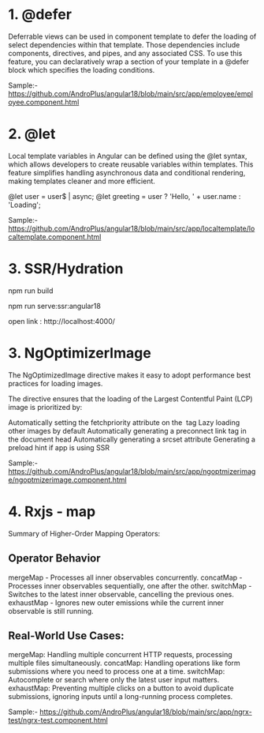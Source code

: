 # 1. @defer
Deferrable views can be used in component template to defer the loading of select dependencies within that template. Those dependencies include components, directives, and pipes, and any associated CSS. To use this feature, you can declaratively wrap a section of your template in a @defer block which specifies the loading conditions.

 Sample:- https://github.com/AndroPlus/angular18/blob/main/src/app/employee/employee.component.html

 # 2. @let 
 Local template variables in Angular can be defined using the @let syntax, which allows developers to create reusable variables within templates. This feature simplifies handling asynchronous data and conditional rendering, making templates cleaner and more efficient.

 @let user = user$ | async;
@let greeting = user ? 'Hello, ' + user.name : 'Loading';

 Sample:-  https://github.com/AndroPlus/angular18/blob/main/src/app/localtemplate/localtemplate.component.html

 # 3. SSR/Hydration
 npm run build

 npm run serve:ssr:angular18

 open link : http://localhost:4000/

  # 3. NgOptimizerImage

The NgOptimizedImage directive makes it easy to adopt performance best practices for loading images.

The directive ensures that the loading of the Largest Contentful Paint (LCP) image is prioritized by:

Automatically setting the fetchpriority attribute on the <img> tag
Lazy loading other images by default
Automatically generating a preconnect link tag in the document head
Automatically generating a srcset attribute
Generating a preload hint if app is using SSR

  Sample:-  https://github.com/AndroPlus/angular18/blob/main/src/app/ngoptmizerimage/ngoptmizerimage.component.html

  # 4. Rxjs - map
Summary of Higher-Order Mapping Operators:

## Operator	Behavior

mergeMap - Processes all inner observables concurrently.
concatMap - Processes inner observables sequentially, one after the other.
switchMap -	Switches to the latest inner observable, cancelling the previous ones.
exhaustMap - Ignores new outer emissions while the current inner observable is still running.

## Real-World Use Cases:

mergeMap:
 Handling multiple concurrent HTTP requests, processing multiple files simultaneously.
concatMap:
 Handling operations like form submissions where you need to process one at a time.
switchMap:
 Autocomplete or search where only the latest user input matters.
exhaustMap:
 Preventing multiple clicks on a button to avoid duplicate submissions, ignoring inputs until a long-running process completes.

Sample:-  https://github.com/AndroPlus/angular18/blob/main/src/app/ngrx-test/ngrx-test.component.html
